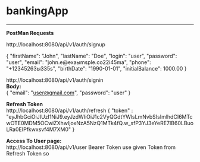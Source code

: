 ﻿# bankingApp
<hr>
<b>PostMan Requests<br></b>
<p>http://localhost:8080/api/v1/auth/signup</p>
{
  "firstName": "John",
  "lastName": "Doe",
  "login": "user",
  "password": "user",
  "email": "john.e@exaыmsple.co22і45ma",
  "phone": "+12345263ы335s",
  "birthDate": "1990-01-01",
  "initialBalance": 1000.00
}

http://localhost:8080/api/v1/auth/signin<br>
<b>Body:<br></b>
{
"email": "user@gmail.com",
"password": "user"
}

<b>Refresh Token<br></b>
http://localhost:8080/api/v1/auth/refresh
{
"token" : "eyJhbGciOiJIUzI1NiJ9.eyJzdWIiOiJ1c2VyQGdtYWlsLmNvbSIsImlhdCI6MTcwOTE0MDM5OCwiZXhwIjoxNzA5NzQ1MTk4fQ.w_sfP3YJ3eYeRE7IB60LBuoLRa0EIPfkwxsvf4M7XM0"
}

<b>Access To User page:</b><br>
http://localhost:8080/api/v1/user
Bearer Token use given Token from Refresh Token so


